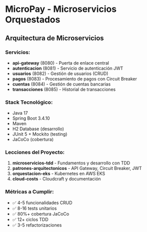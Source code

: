 # MicroPay - Microservicios Orquestados

## Arquitectura de Microservicios

### Servicios:
- **api-gateway** (8080) - Puerta de enlace central
- **autenticacion** (8081) - Servicio de autenticación JWT
- **usuarios** (8082) - Gestión de usuarios (CRUD)
- **pagos** (8083) - Procesamiento de pagos con Circuit Breaker
- **cuentas** (8084) - Gestión de cuentas bancarias
- **transacciones** (8085) - Historial de transacciones

### Stack Tecnológico:
- Java 17
- Spring Boot 3.4.10
- Maven
- H2 Database (desarrollo)
- JUnit 5 + Mockito (testing)
- JaCoCo (cobertura)

### Lecciones del Proyecto:
1. **microservicios-tdd** - Fundamentos y desarrollo con TDD
2. **patrones-arquitectonicos** - API Gateway, Circuit Breaker, JWT
3. **orquestacion-eks** - Kubernetes en AWS EKS
4. **cloud-costs** - Cloudcraft y documentación

### Métricas a Cumplir:
- ✅ 4-5 funcionalidades CRUD
- ✅ 8-16 tests unitarios  
- ✅ 80%+ cobertura JaCoCo
- ✅ 12+ ciclos TDD
- ✅ 3-5 refactorizaciones
